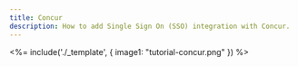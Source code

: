 ```yaml
---
title: Concur
description: How to add Single Sign On (SSO) integration with Concur.
---
```

<%= include('./_template', {
  image1: "tutorial-concur.png"
}) %>
